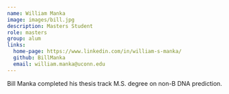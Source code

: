 ```yaml
---
name: William Manka
image: images/bill.jpg
description: Masters Student
role: masters
group: alum
links:
  home-page: https://www.linkedin.com/in/william-s-manka/
  github: BillManka
  email: william.manka@uconn.edu 
---
```


Bill Manka completed his thesis track M.S. degree on non-B DNA prediction.